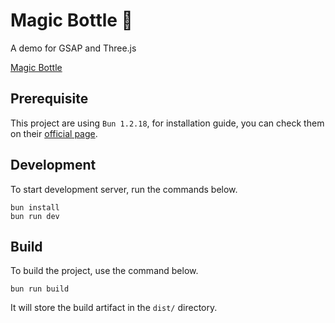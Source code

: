 # Magic Bottle 🍾

A demo for GSAP and Three.js

[Magic Bottle](https://magic-bottle.netlify.app/)

## Prerequisite

This project are using `Bun 1.2.18`, for installation guide, you can check them on their [official page](https://bun.com/docs/installation).

## Development

To start development server, run the commands below.

```shell
bun install
bun run dev
```

## Build

To build the project, use the command below.

```shell
bun run build
```

It will store the build artifact in the `dist/` directory.
